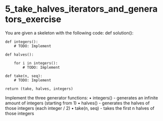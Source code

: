 # 5_take_halves_iterators_and_generators_exercise
You are given a skeleton with the following code:
def solution():

    def integers():
        # TODO: Implement

    def halves():

        for i in integers():
            # TODO: Implement

    def take(n, seq):
        # TODO: Implement

    return (take, halves, integers)
Implement the three generator functions:
•	integers() - generates an infinite amount of integers (starting from 1)
•	halves() - generates the halves of those integers (each integer / 2)
•	take(n, seq) - takes the first n halves of those integers
